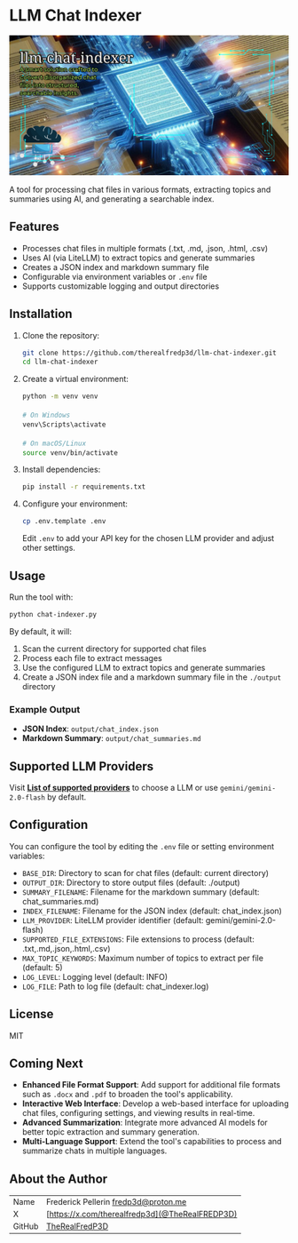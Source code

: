 # LLM Chat Indexer

![LLM-Chat-Indexer](assets/llm-chat-indexer.png)  

A tool for processing chat files in various formats, extracting topics and summaries using AI, and generating a searchable index.

## Features

- Processes chat files in multiple formats (.txt, .md, .json, .html, .csv)
- Uses AI (via LiteLLM) to extract topics and generate summaries
- Creates a JSON index and markdown summary file
- Configurable via environment variables or `.env` file
- Supports customizable logging and output directories

## Installation

1. Clone the repository:

   ```sh
   git clone https://github.com/therealfredp3d/llm-chat-indexer.git
   cd llm-chat-indexer
   ```

2. Create a virtual environment:

   ```sh
   python -m venv venv
   
   # On Windows
   venv\Scripts\activate
   
   # On macOS/Linux
   source venv/bin/activate
   ```

3. Install dependencies:

   ```sh
   pip install -r requirements.txt
   ```

4. Configure your environment:

   ```sh
   cp .env.template .env
   ```

   Edit `.env` to add your API key for the chosen LLM provider and adjust other settings.

## Usage

Run the tool with:

```sh
python chat-indexer.py
```

By default, it will:

1. Scan the current directory for supported chat files
2. Process each file to extract messages
3. Use the configured LLM to extract topics and generate summaries
4. Create a JSON index file and a markdown summary file in the `./output` directory

### Example Output

- **JSON Index**: `output/chat_index.json`
- **Markdown Summary**: `output/chat_summaries.md`

## Supported LLM Providers

Visit **[List of supported providers](https://docs.litellm.ai/docs/providers)** to choose a LLM or use
`gemini/gemini-2.0-flash` by default.

## Configuration

You can configure the tool by editing the `.env` file or setting environment variables:

- `BASE_DIR`: Directory to scan for chat files (default: current directory)
- `OUTPUT_DIR`: Directory to store output files (default: ./output)
- `SUMMARY_FILENAME`: Filename for the markdown summary (default: chat_summaries.md)
- `INDEX_FILENAME`: Filename for the JSON index (default: chat_index.json)
- `LLM_PROVIDER`: LiteLLM provider identifier (default: gemini/gemini-2.0-flash)
- `SUPPORTED_FILE_EXTENSIONS`: File extensions to process (default: .txt,.md,.json,.html,.csv)
- `MAX_TOPIC_KEYWORDS`: Maximum number of topics to extract per file (default: 5)
- `LOG_LEVEL`: Logging level (default: INFO)
- `LOG_FILE`: Path to log file (default: chat_indexer.log)

## License

MIT

## Coming Next

- **Enhanced File Format Support**: Add support for additional file formats such as `.docx` and `.pdf` to broaden the tool's applicability.
- **Interactive Web Interface**: Develop a web-based interface for uploading chat files, configuring settings, and viewing results in real-time.
- **Advanced Summarization**: Integrate more advanced AI models for better topic extraction and summary generation.
- **Multi-Language Support**: Extend the tool's capabilities to process and summarize chats in multiple languages.
  
## About the Author

|  | |  
|  -------------  |    ------------   |
| Name    | Frederick Pellerin <fredp3d@proton.me> |  
| X | [https://x.com/therealfredp3d](@TheRealFREDP3D) |  
| GitHub | [TheRealFredP3D](https:/github.com/TherealFredP3D) |
